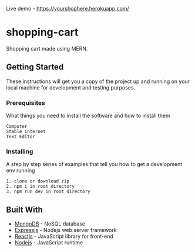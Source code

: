 Live demo - https://yourshophere.herokuapp.com/

# shopping-cart

Shopping cart made using MERN.

## Getting Started

These instructions will get you a copy of the project up and running on your local machine for development and testing purposes.

### Prerequisites

What things you need to install the software and how to install them

```
Computer
Stable internet
Text Editor
```

### Installing

A step by step series of examples that tell you how to get a development env running

```
1. clone or download zip
2. npm i in root directory
3. npm run dev in root directory
```

## Built With

- [MongoDB](https://www.mongodb.com/) - NoSQL database
- [Expressjs](https://expressjs.com/) - Nodejs web server framework
- [Reactjs](reactjs.org/) - JavaScript library for front-end
- [Nodejs](https://nodejs.org/en/) - JavaScript runtime
